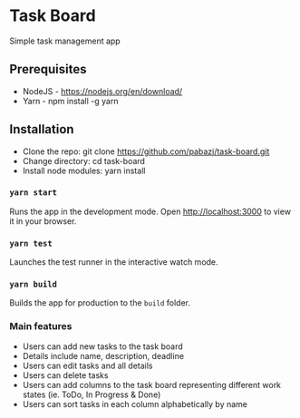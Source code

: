 
# Task Board
Simple task management app

## Prerequisites
- NodeJS - https://nodejs.org/en/download/
- Yarn - npm install -g yarn

## Installation
- Clone the repo: git clone https://github.com/pabazj/task-board.git
- Change directory: cd task-board
- Install node modules: yarn install

### `yarn start`
Runs the app in the development mode.
Open [http://localhost:3000](http://localhost:3000) to view it in your browser.

### `yarn test`
Launches the test runner in the interactive watch mode.

### `yarn build`
Builds the app for production to the `build` folder.

### Main features
- Users can add new tasks to the task board  
- Details include name, description, deadline 
- Users can edit tasks and all details 
- Users can delete tasks 
- Users can add columns to the task board representing different work states (ie. ToDo, In Progress & Done) 
- Users can sort tasks in each column alphabetically by name 
